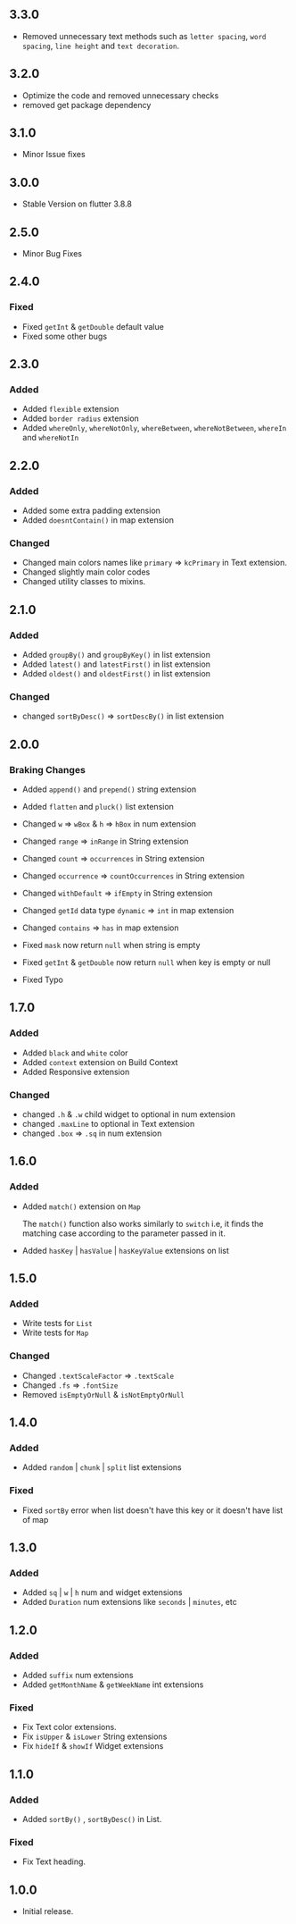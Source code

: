 ## 3.3.0

- Removed unnecessary text methods such as `letter spacing`, `word spacing`, `line height` and `text decoration`.

## 3.2.0

- Optimize the code and removed unnecessary checks
- removed get package dependency

## 3.1.0

- Minor Issue fixes

## 3.0.0

- Stable Version on flutter 3.8.8

## 2.5.0

- Minor Bug Fixes

## 2.4.0

### Fixed

- Fixed `getInt` & `getDouble` default value
- Fixed some other bugs

## 2.3.0

### Added

- Added `flexible` extension
- Added `border radius` extension
- Added `whereOnly`, `whereNotOnly`, `whereBetween`, `whereNotBetween`, `whereIn` and `whereNotIn`

## 2.2.0

### Added

- Added some extra padding extension
- Added `doesntContain()` in map extension

### Changed

- Changed main colors names like `primary` => `kcPrimary` in Text extension.
- Changed slightly main color codes
- Changed utility classes to mixins.

## 2.1.0

### Added

- Added `groupBy()` and `groupByKey()` in list extension
- Added `latest()` and `latestFirst()` in list extension
- Added `oldest()` and `oldestFirst()` in list extension

### Changed

- changed `sortByDesc()` => `sortDescBy()` in list extension

## 2.0.0

### Braking Changes

- Added `append()` and `prepend()` string extension
- Added `flatten` and `pluck()` list extension

- Changed `w` => `wBox` & `h` => `hBox` in num extension
- Changed `range` => `inRange` in String extension
- Changed `count` => `occurrences` in String extension
- Changed `occurrence` => `countOccurrences` in String extension
- Changed `withDefault` => `ifEmpty` in String extension
- Changed `getId` data type `dynamic` => `int` in map extension
- Changed `contains` => `has` in map extension

- Fixed `mask` now return `null` when string is empty
- Fixed `getInt` & `getDouble` now return `null` when key is empty or null
- Fixed Typo

## 1.7.0

### Added

- Added `black` and `white` color
- Added `context` extension on Build Context
- Added Responsive extension

### Changed

- changed `.h` & `.w` child widget to optional in num extension
- changed `.maxLine` to optional in Text extension
- changed `.box` => `.sq` in num extension

## 1.6.0

### Added

- Added `match()` extension on `Map`

  The `match()` function also works similarly to `switch`
  i.e, it finds the matching case according to the parameter passed in it.

- Added `hasKey` | `hasValue` | `hasKeyValue` extensions on list

## 1.5.0

### Added

- Write tests for `List`
- Write tests for `Map`

### Changed

- Changed `.textScaleFactor` => `.textScale`
- Changed `.fs` => `.fontSize`
- Removed `isEmptyOrNull` & `isNotEmptyOrNull`

## 1.4.0

### Added

- Added `random` | `chunk` | `split` list extensions

### Fixed

- Fixed `sortBy` error when list doesn't have this key or it doesn't have list of map

## 1.3.0

### Added

- Added `sq` | `w` | `h` num and widget extensions
- Added `Duration` num extensions like `seconds` | `minutes`, etc

## 1.2.0

### Added

- Added `suffix` num extensions
- Added `getMonthName` & `getWeekName` int extensions

### Fixed

- Fix Text color extensions.
- Fix `isUpper` & `isLower` String extensions
- Fix `hideIf` & `showIf` Widget extensions

## 1.1.0

### Added

- Added `sortBy()` , `sortByDesc()` in List.

### Fixed

- Fix Text heading.

## 1.0.0

- Initial release.
